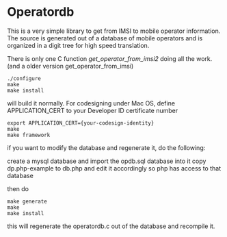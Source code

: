 # Operatordb #

This is a very simple library to get from IMSI to mobile operator information. The 
source is generated out of a database of mobile operators and is organized in a digit
tree for high speed translation.

There is only one C function *get_operator_from_imsi2* doing all the work.
(and a older version get_operator_from_imsi)


	./configure
	make
	make install

will build it normally.
For codesigning under Mac OS, define APPLICATION_CERT to your Developer ID certificate number
	
	export APPLICATION_CERT={your-codesign-identity}
	make
	make framework
	

if you want to modify the database and regenerate it, do the following:

create a mysql database and import the opdb.sql database into it
copy dp.php-example to db.php and edit it accordingly so php has access to that database
 
then do

	make generate
	make 
	make install

	
this will regenerate the operatordb.c out of the database and recompile it.
